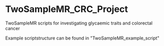 # TwoSampleMR_CRC_Project
TwoSampleMR scripts for investigating glycaemic traits and colorectal cancer

Example scriptstructure can be found in "TwoSampleMR_example_script"

